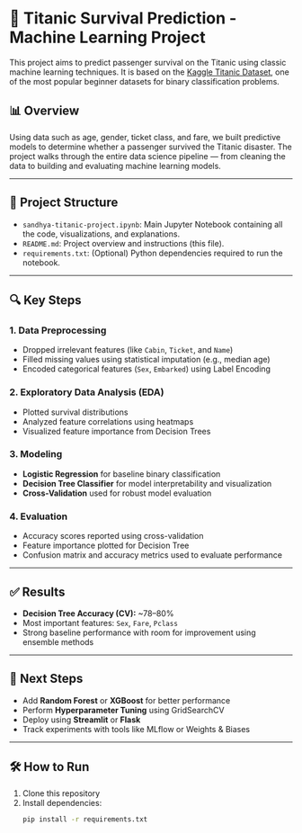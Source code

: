 # 🚢 Titanic Survival Prediction - Machine Learning Project

This project aims to predict passenger survival on the Titanic using classic machine learning techniques. It is based on the [Kaggle Titanic Dataset](https://www.kaggle.com/competitions/titanic/overview), one of the most popular beginner datasets for binary classification problems.

## 📊 Overview

Using data such as age, gender, ticket class, and fare, we built predictive models to determine whether a passenger survived the Titanic disaster. The project walks through the entire data science pipeline — from cleaning the data to building and evaluating machine learning models.

---

## 📁 Project Structure

- `sandhya-titanic-project.ipynb`: Main Jupyter Notebook containing all the code, visualizations, and explanations.
- `README.md`: Project overview and instructions (this file).
- `requirements.txt`: (Optional) Python dependencies required to run the notebook.

---

## 🔍 Key Steps

### 1. Data Preprocessing
- Dropped irrelevant features (like `Cabin`, `Ticket`, and `Name`)
- Filled missing values using statistical imputation (e.g., median age)
- Encoded categorical features (`Sex`, `Embarked`) using Label Encoding

### 2. Exploratory Data Analysis (EDA)
- Plotted survival distributions
- Analyzed feature correlations using heatmaps
- Visualized feature importance from Decision Trees

### 3. Modeling
- **Logistic Regression** for baseline binary classification
- **Decision Tree Classifier** for model interpretability and visualization
- **Cross-Validation** used for robust model evaluation

### 4. Evaluation
- Accuracy scores reported using cross-validation
- Feature importance plotted for Decision Tree
- Confusion matrix and accuracy metrics used to evaluate performance

---

## ✅ Results

- **Decision Tree Accuracy (CV):** ~78–80%
- Most important features: `Sex`, `Fare`, `Pclass`
- Strong baseline performance with room for improvement using ensemble methods

---

## 🚀 Next Steps

- Add **Random Forest** or **XGBoost** for better performance
- Perform **Hyperparameter Tuning** using GridSearchCV
- Deploy using **Streamlit** or **Flask**
- Track experiments with tools like MLflow or Weights & Biases

---

## 🛠️ How to Run

1. Clone this repository
2. Install dependencies:
   ```bash
   pip install -r requirements.txt
